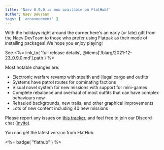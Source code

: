 ```yaml
---
title: 'Naev 0.9.0 is now available on FlatHub!'
author: Naev DevTeam
tags: [ 'announcement' ]
---
```


With the holidays right around the corner here's an early (or late) gift from the Naev DevTeam to 
those who prefer using Flatpak as their mode of installing packages! We hope you enjoy playing!


See <%= link_to( 'full release details', @items['/blarg/2021-12-23_0.9.0.md'].path ) %>


Most notable changes are:

* Electronic warfare revamp with stealth and illegal cargo and outfits
* Systems have patrol routes for dominating factions
* Visual novel system for new missions with support for mini-games
* Complete rebalance and overhaul of most outfits that can have complex behaviours now
* Rehauled backgrounds, new trails, and other graphical improvements
* Lots of new content including 40 new missions


Please report any issues on [this tracker](https://github.com/naev/naev/issues), and
feel free to join our Discord chat
([invite](https://discord.com/invite/nd2M5BR)).

You can get the latest version from FlatHub:

<%= badge( "flathub" ) %>


